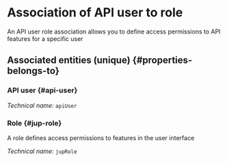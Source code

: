 # Association of API user to role
<!--- THIS FILE IS GENERATED PLEASE DO NOT EDIT IT DIRECTLY --->

An API user role association allows you to define access permissions to API features for a specific user

<OH code="apiUserToJupRole"/>







## Associated entities (unique) {#properties-belongs-to}

### API user {#api-user}



*Technical name:* ```apiUser```
<PH code="apiUserToJupRole:apiUser"/>

### Role {#jup-role}

A role defines access permissions to features in the user interface

*Technical name:* ```jupRole```
<PH code="apiUserToJupRole:jupRole"/>





